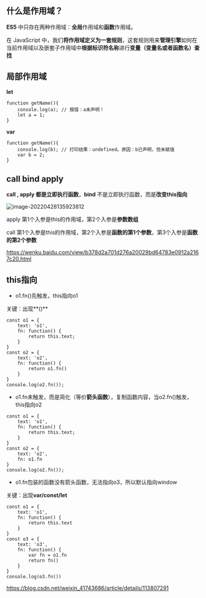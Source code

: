 ## 什么是作用域？

**ES5** 中只存在两种作用域：**全局**作用域和**函数**作用域。

在 JavaScript 中，我们**将作用域定义为一套规则**，这套规则用来**管理引擎**如何在当前作用域以及嵌套子作用域中**根据标识符名称**进行**变量（变量名或者函数名）查找**



## 局部作用域

**let**

```
function getName(){
    console.log(a); // 报错：a未声明！
    let a = 1; 
}
```
**var**
```
function getName(){
    console.log(b); // 打印结果：undefined。原因：b已声明，但未赋值
    var b = 2;
}
```



## call bind apply

**call , apply 都是立即执行函数**，**bind** 不是立即执行函数，而是**改变this指向**

![image-20220428135923812](https://gitee.com/yt46767/doc/raw/master/202204281359686.png)

apply 第1个入参是this的作用域，第2个入参是**参数数组**

call  第1个入参是this的作用域，第2个入参是**函数的第1个参数**，第3个入参是**函数的第2个参数**

https://wenku.baidu.com/view/b378d2a701d276a20029bd64783e0912a2167c20.html



## this指向

+ o1.fn()先触发，this指向o1

关键：出现**()**

```
const o1 = {
    text: 'o1',
    fn: function() {
        return this.text;
    }
}
const o2 = {
    text: 'o2',
    fn: function() {
        return o1.fn()
    }
}
console.log(o2.fn());
```

+ o1.fn未触发，而是简化（等价**箭头函数**），复制函数内容，当o2.fn()触发，this指向o2

```
const o1 = {
    text: 'o1',
    fn: function() {
        return this.text;
    }
}
const o2 = {
    text: 'o2',
    fn: o1.fn
}
console.log(o2.fn());
```

+ o1.fn包装的函数没有箭头函数，无法指向o3，所以默认指向window

关键：出现**var/const/let**

```
const o1 = {
    text: 'o1',
    fn: function() {
        return this.text
    }
}
const o3 = {
    text: 'o3',
    fn: function() {
        var fn = o1.fn
        return fn()
    }
}
console.log(o3.fn())
```

https://blog.csdn.net/weixin_41743686/article/details/113807291